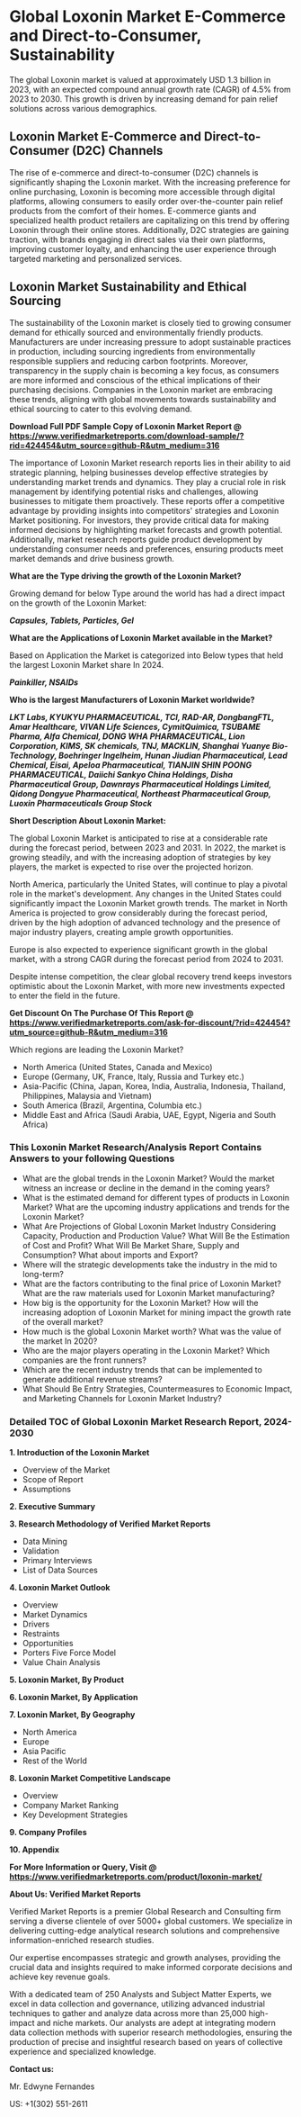 <h1>Global Loxonin Market E-Commerce and Direct-to-Consumer, Sustainability</h1><p class=""><p>The global Loxonin market is valued at approximately USD 1.3 billion in 2023, with an expected compound annual growth rate (CAGR) of 4.5% from 2023 to 2030. This growth is driven by increasing demand for pain relief solutions across various demographics.</p><h2>Loxonin Market E-Commerce and Direct-to-Consumer (D2C) Channels</h2><p>The rise of e-commerce and direct-to-consumer (D2C) channels is significantly shaping the Loxonin market. With the increasing preference for online purchasing, Loxonin is becoming more accessible through digital platforms, allowing consumers to easily order over-the-counter pain relief products from the comfort of their homes. E-commerce giants and specialized health product retailers are capitalizing on this trend by offering Loxonin through their online stores. Additionally, D2C strategies are gaining traction, with brands engaging in direct sales via their own platforms, improving customer loyalty, and enhancing the user experience through targeted marketing and personalized services.</p><h2>Loxonin Market Sustainability and Ethical Sourcing</h2><p>The sustainability of the Loxonin market is closely tied to growing consumer demand for ethically sourced and environmentally friendly products. Manufacturers are under increasing pressure to adopt sustainable practices in production, including sourcing ingredients from environmentally responsible suppliers and reducing carbon footprints. Moreover, transparency in the supply chain is becoming a key focus, as consumers are more informed and conscious of the ethical implications of their purchasing decisions. Companies in the Loxonin market are embracing these trends, aligning with global movements towards sustainability and ethical sourcing to cater to this evolving demand.</p></p><p class=""><strong>Download Full PDF Sample Copy of Loxonin Market Report @ <a href="https://www.verifiedmarketreports.com/download-sample/?rid=424454&utm_source=github-R&utm_medium=316" target="_blank">https://www.verifiedmarketreports.com/download-sample/?rid=424454&utm_source=github-R&utm_medium=316</a></strong></p><p>The importance of&nbsp;Loxonin Market research reports lies in their ability to aid strategic planning, helping businesses develop effective strategies by understanding market trends and dynamics. They play a crucial role in risk management by identifying potential risks and challenges, allowing businesses to mitigate them proactively. These reports offer a competitive advantage by providing insights into competitors' strategies and Loxonin Market positioning. For investors, they provide critical data for making informed decisions by highlighting market forecasts and growth potential. Additionally, market research reports guide product development by understanding consumer needs and preferences, ensuring products meet market demands and drive business growth.</p><p><strong>What are the&nbsp;Type driving the growth of the Loxonin Market?</strong></p><p id="" class="">Growing demand for below Type around the world has had a direct impact on the growth of the Loxonin Market:</p><p class=""><em><strong>Capsules, Tablets, Particles, Gel</strong></em></p><p class=""><strong>What are the&nbsp;Applications&nbsp;of Loxonin Market available in the Market?</strong></p><p id="" class="">Based on Application the Market is categorized into Below types that held the largest Loxonin Market share In 2024.</p><p class=""><em><strong>Painkiller, NSAIDs</strong></em></p><p class=""><strong>Who is the largest Manufacturers of Loxonin Market worldwide?</strong></p><p><em><strong>LKT Labs, KYUKYU PHARMACEUTICAL, TCI, RAD-AR, DongbangFTL, Amar Healthcare, VIVAN Life Sciences, CymitQuimica, TSUBAME Pharma, Alfa Chemical, DONG WHA PHARMACEUTICAL, Lion Corporation, KIMS, SK chemicals, TNJ, MACKLIN, Shanghai Yuanye Bio-Technology, Boehringer Ingelheim, Hunan Jiudian Pharmaceutical, Lead Chemical, Eisai, Apeloa Pharmaceutical, TIANJIN SHIN POONG PHARMACEUTICAL, Daiichi Sankyo China Holdings, Disha Pharmaceutical Group, Dawnrays Pharmaceutical Holdings Limited, Qidong Dongyue Pharmaceutical, Northeast Pharmaceutical Group, Luoxin Pharmaceuticals Group Stock</strong></em></p><p id="" class=""><strong>Short Description About Loxonin Market:</strong></p><p>The global Loxonin Market is anticipated to rise at a considerable rate during the forecast period, between 2023 and 2031. In 2022, the market is growing steadily, and with the increasing adoption of strategies by key players, the market is expected to rise over the projected horizon.</p><p>North America, particularly the United States, will continue to play a pivotal role in the market's development. Any changes in the United States could significantly impact the Loxonin Market growth trends. The market in North America is projected to grow considerably during the forecast period, driven by the high adoption of advanced technology and the presence of major industry players, creating ample growth opportunities.</p><p>Europe is also expected to experience significant growth in the global market, with a strong CAGR during the forecast period from 2024 to 2031.</p><p>Despite intense competition, the clear global recovery trend keeps investors optimistic about the Loxonin Market, with more new investments expected to enter the field in the future.</p><p id="" class=""><strong>Get Discount On The Purchase Of This Report @ <a href="https://www.verifiedmarketreports.com/ask-for-discount/?rid=424454?utm_source=github-R&utm_medium=316" target="_blank">https://www.verifiedmarketreports.com/ask-for-discount/?rid=424454?utm_source=github-R&utm_medium=316</a></strong></p><p class="">Which regions are leading the Loxonin Market?</p><ul><li>North America (United States, Canada and Mexico)</li><li>Europe (Germany, UK, France, Italy, Russia and Turkey etc.)</li><li>Asia-Pacific (China, Japan, Korea, India, Australia, Indonesia, Thailand, Philippines, Malaysia and Vietnam)</li><li>South America (Brazil, Argentina, Columbia etc.)</li><li>Middle East and Africa (Saudi Arabia, UAE, Egypt, Nigeria and South Africa)</li></ul><h3 id="" class="">This Loxonin Market Research/Analysis Report Contains Answers to your following Questions</h3><ul><li>What are the global trends in the Loxonin Market? Would the market witness an increase or decline in the demand in the coming years?</li><li>What is the estimated demand for different types of products in Loxonin Market? What are the upcoming industry applications and trends for the Loxonin Market?</li><li>What Are Projections of Global Loxonin Market Industry Considering Capacity, Production and Production Value? What Will Be the Estimation of Cost and Profit? What Will Be Market Share, Supply and Consumption? What about imports and Export?</li><li>Where will the strategic developments take the industry in the mid to long-term?</li><li>What are the factors contributing to the final price of Loxonin Market? What are the raw materials used for Loxonin Market manufacturing?</li><li>How big is the opportunity for the Loxonin Market? How will the increasing adoption of Loxonin Market for mining impact the growth rate of the overall market?</li><li>How much is the global Loxonin Market worth? What was the value of the market In 2020?</li><li>Who are the major players operating in the Loxonin Market? Which companies are the front runners?</li><li>Which are the recent industry trends that can be implemented to generate additional revenue streams?</li><li>What Should Be Entry Strategies, Countermeasures to Economic Impact, and Marketing Channels for Loxonin Market Industry?</li></ul><h3 id="" class="">Detailed TOC of Global Loxonin Market Research Report, 2024-2030</h3><p id="" class=""><strong>1. Introduction of the Loxonin Market</strong></p><ul><li>Overview of the Market</li><li>Scope of Report</li><li>Assumptions</li></ul><p id="" class=""><strong>2. Executive Summary</strong></p><p id="" class=""><strong>3. Research Methodology of Verified Market Reports</strong></p><ul><li>Data Mining</li><li>Validation</li><li>Primary Interviews</li><li>List of Data Sources</li></ul><p id="" class=""><strong>4. Loxonin Market Outlook</strong></p><ul><li>Overview</li><li>Market Dynamics</li><li>Drivers</li><li>Restraints</li><li>Opportunities</li><li>Porters Five Force Model</li><li>Value Chain Analysis</li></ul><p id="" class=""><strong>5. Loxonin Market, By Product</strong></p><p id="" class=""><strong>6. Loxonin Market, By Application</strong></p><p id="" class=""><strong>7. Loxonin Market, By Geography</strong></p><ul><li>North America</li><li>Europe</li><li>Asia Pacific</li><li>Rest of the World</li></ul><p id="" class=""><strong>8. Loxonin Market Competitive Landscape</strong></p><ul><li>Overview</li><li>Company Market Ranking</li><li>Key Development Strategies</li></ul><p id="" class=""><strong>9. Company Profiles</strong></p><p id="" class=""><strong>10. Appendix</strong></p><p id="" class=""><strong>For More Information or Query, Visit @ <a href="https://www.verifiedmarketreports.com/product/loxonin-market/" target="_blank">https://www.verifiedmarketreports.com/product/loxonin-market/</a></strong></p><p id="" class=""><strong>About Us: Verified Market Reports</strong></p><p id="" class="">Verified Market Reports is a premier Global Research and Consulting firm serving a diverse clientele of over 5000+ global customers. We specialize in delivering cutting-edge analytical research solutions and comprehensive information-enriched research studies.</p><p id="" class="">Our expertise encompasses strategic and growth analyses, providing the crucial data and insights required to make informed corporate decisions and achieve key revenue goals.</p><p id="" class="">With a dedicated team of 250 Analysts and Subject Matter Experts, we excel in data collection and governance, utilizing advanced industrial techniques to gather and analyze data across more than 25,000 high-impact and niche markets. Our analysts are adept at integrating modern data collection methods with superior research methodologies, ensuring the production of precise and insightful research based on years of collective experience and specialized knowledge.</p><p id="" class=""><strong>Contact us:</strong></p><p id="" class="">Mr. Edwyne Fernandes</p><p id="" class="">US: +1(302) 551-2611</p>